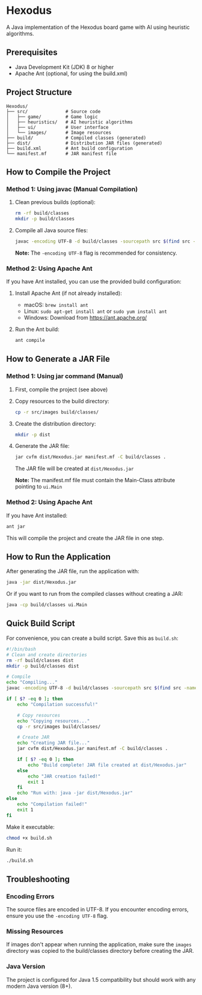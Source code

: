 # Hexodus

A Java implementation of the Hexodus board game with AI using heuristic algorithms.

## Prerequisites

- Java Development Kit (JDK) 8 or higher
- Apache Ant (optional, for using the build.xml)

## Project Structure

```
Hexodus/
├── src/              # Source code
│   ├── game/         # Game logic
│   ├── heuristics/   # AI heuristic algorithms
│   ├── ui/           # User interface
│   └── images/       # Image resources
├── build/            # Compiled classes (generated)
├── dist/             # Distribution JAR files (generated)
├── build.xml         # Ant build configuration
└── manifest.mf       # JAR manifest file
```

## How to Compile the Project

### Method 1: Using javac (Manual Compilation)

1. Clean previous builds (optional):
   ```bash
   rm -rf build/classes
   mkdir -p build/classes
   ```

2. Compile all Java source files:
   ```bash
   javac -encoding UTF-8 -d build/classes -sourcepath src $(find src -name "*.java")
   ```

   **Note:** The `-encoding UTF-8` flag is recommended for consistency.

### Method 2: Using Apache Ant

If you have Ant installed, you can use the provided build configuration:

1. Install Apache Ant (if not already installed):
   - macOS: `brew install ant`
   - Linux: `sudo apt-get install ant` or `sudo yum install ant`
   - Windows: Download from https://ant.apache.org/

2. Run the Ant build:
   ```bash
   ant compile
   ```

## How to Generate a JAR File

### Method 1: Using jar command (Manual)

1. First, compile the project (see above)

2. Copy resources to the build directory:
   ```bash
   cp -r src/images build/classes/
   ```

3. Create the distribution directory:
   ```bash
   mkdir -p dist
   ```

4. Generate the JAR file:
   ```bash
   jar cvfm dist/Hexodus.jar manifest.mf -C build/classes .
   ```

   The JAR file will be created at `dist/Hexodus.jar`

   **Note:** The manifest.mf file must contain the Main-Class attribute pointing to `ui.Main`

### Method 2: Using Apache Ant

If you have Ant installed:

```bash
ant jar
```

This will compile the project and create the JAR file in one step.

## How to Run the Application

After generating the JAR file, run the application with:

```bash
java -jar dist/Hexodus.jar
```

Or if you want to run from the compiled classes without creating a JAR:

```bash
java -cp build/classes ui.Main
```

## Quick Build Script

For convenience, you can create a build script. Save this as `build.sh`:

```bash
#!/bin/bash
# Clean and create directories
rm -rf build/classes dist
mkdir -p build/classes dist

# Compile
echo "Compiling..."
javac -encoding UTF-8 -d build/classes -sourcepath src $(find src -name "*.java")

if [ $? -eq 0 ]; then
    echo "Compilation successful!"

    # Copy resources
    echo "Copying resources..."
    cp -r src/images build/classes/

    # Create JAR
    echo "Creating JAR file..."
    jar cvfm dist/Hexodus.jar manifest.mf -C build/classes .

    if [ $? -eq 0 ]; then
        echo "Build complete! JAR file created at dist/Hexodus.jar"
    else
        echo "JAR creation failed!"
        exit 1
    fi
    echo "Run with: java -jar dist/Hexodus.jar"
else
    echo "Compilation failed!"
    exit 1
fi
```

Make it executable:
```bash
chmod +x build.sh
```

Run it:
```bash
./build.sh
```

## Troubleshooting

### Encoding Errors
The source files are encoded in UTF-8. If you encounter encoding errors, ensure you use the `-encoding UTF-8` flag.

### Missing Resources
If images don't appear when running the application, make sure the `images` directory was copied to the build/classes directory before creating the JAR.

### Java Version
The project is configured for Java 1.5 compatibility but should work with any modern Java version (8+).
